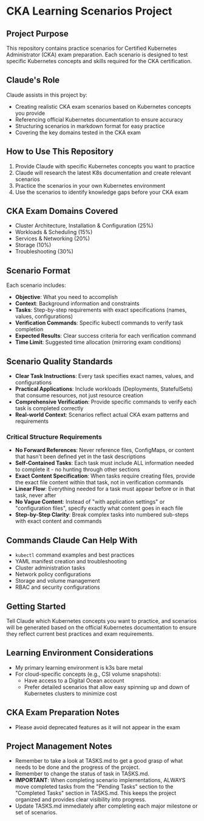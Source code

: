 # CKA Learning Scenarios Project

## Project Purpose
This repository contains practice scenarios for Certified Kubernetes Administrator (CKA) exam preparation. Each scenario is designed to test specific Kubernetes concepts and skills required for the CKA certification.

## Claude's Role
Claude assists in this project by:
- Creating realistic CKA exam scenarios based on Kubernetes concepts you provide
- Referencing official Kubernetes documentation to ensure accuracy
- Structuring scenarios in markdown format for easy practice
- Covering the key domains tested in the CKA exam

## How to Use This Repository
1. Provide Claude with specific Kubernetes concepts you want to practice
2. Claude will research the latest K8s documentation and create relevant scenarios
3. Practice the scenarios in your own Kubernetes environment
4. Use the scenarios to identify knowledge gaps before your CKA exam

## CKA Exam Domains Covered
- Cluster Architecture, Installation & Configuration (25%)
- Workloads & Scheduling (15%)
- Services & Networking (20%)
- Storage (10%)
- Troubleshooting (30%)

## Scenario Format
Each scenario includes:
- **Objective**: What you need to accomplish
- **Context**: Background information and constraints
- **Tasks**: Step-by-step requirements with exact specifications (names, values, configurations)
- **Verification Commands**: Specific kubectl commands to verify task completion
- **Expected Results**: Clear success criteria for each verification command
- **Time Limit**: Suggested time allocation (mirroring exam conditions)

## Scenario Quality Standards
- **Clear Task Instructions**: Every task specifies exact names, values, and configurations
- **Practical Applications**: Include workloads (Deployments, StatefulSets) that consume resources, not just resource creation
- **Comprehensive Verification**: Provide specific commands to verify each task is completed correctly
- **Real-world Context**: Scenarios reflect actual CKA exam patterns and requirements

### Critical Structure Requirements
- **No Forward References**: Never reference files, ConfigMaps, or content that hasn't been defined yet in the task descriptions
- **Self-Contained Tasks**: Each task must include ALL information needed to complete it - no hunting through other sections
- **Exact Content Specification**: When tasks require creating files, provide the exact file content within that task, not in verification commands
- **Linear Flow**: Everything needed for a task must appear before or in that task, never after
- **No Vague Content**: Instead of "with application settings" or "configuration files", specify exactly what content goes in each file
- **Step-by-Step Clarity**: Break complex tasks into numbered sub-steps with exact content and commands

## Commands Claude Can Help With
- `kubectl` command examples and best practices
- YAML manifest creation and troubleshooting
- Cluster administration tasks
- Network policy configurations
- Storage and volume management
- RBAC and security configurations

## Getting Started
Tell Claude which Kubernetes concepts you want to practice, and scenarios will be generated based on the official Kubernetes documentation to ensure they reflect current best practices and exam requirements.

## Learning Environment Considerations
- My primary learning environment is k3s bare metal
- For cloud-specific concepts (e.g., CSI volume snapshots):
  - Have access to a Digital Ocean account
  - Prefer detailed scenarios that allow easy spinning up and down of Kubernetes clusters to minimize cost

## CKA Exam Preparation Notes
- Please avoid deprecated features as it will not appear in the exam

## Project Management Notes
- Remember to take a look at TASKS.md to get a good grasp of what needs to be done and the progress of the project.
- Remember to change the status of task in TASKS.md.
- **IMPORTANT**: When completing scenario implementations, ALWAYS move completed tasks from the "Pending Tasks" section to the "Completed Tasks" section in TASKS.md. This keeps the project organized and provides clear visibility into progress.
- Update TASKS.md immediately after completing each major milestone or set of scenarios.
